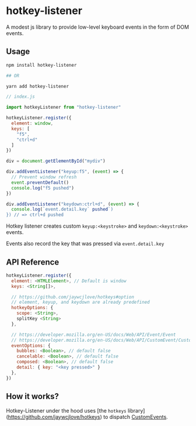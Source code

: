 # hotkey-listener

A modest js library to provide low-level keyboard events in the form of DOM events.

## Usage

```bash
npm install hotkey-listener

## OR

yarn add hotkey-listener
```

```javascript
// index.js

import hotkeyListener from "hotkey-listener"

hotkeyListener.register({
  element: window,
  keys: [
    "f5",
    "ctrl+d"
  ]
})

div = document.getElementById("mydiv")

div.addEventListener("keyup:f5", (event) => {
  // Prevent window refresh
  event.preventDefault()
  console.log("f5 pushed")
})

div.addEventListener("keydown:ctrl+d", (event) => {
  console.log(`event.detail.key` pushed`)
}) // => ctrl+d pushed
```

Hotkey listener creates custom `keyup:<keystroke>` and `keydown:<keystroke>` events.

Events also record the key that was pressed via `event.detail.key`

## API Reference

```javascript
hotkeyListener.register({
  element: <HTMLElement>, // Default is window
  keys: <String[]>,

  // https://github.com/jaywcjlove/hotkeys#option
  // element, keyup, and keydown are already predefined
  hotkeyOptions: {
    scope: <String>,
    splitKey <String>
  },

  // https://developer.mozilla.org/en-US/docs/Web/API/Event/Event
  // https://developer.mozilla.org/en-US/docs/Web/API/CustomEvent/CustomEvent
  eventOptions: {
    bubbles: <Boolean>, // default false
    cancelable: <Boolean>, // default false
    composed: <Boolean>, // default false
    detail: { key: "<key pressed>" }
  },
})
```

## How it works?

Hotkey-Listener under the hood uses [the `hotkeys` library] (https://github.com/jaywcjlove/hotkeys) to dispatch [CustomEvents](https://developer.mozilla.org/en-US/docs/Web/API/CustomEvent).
